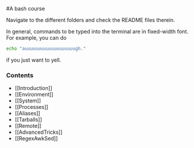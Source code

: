 #A bash course

Navigate to the different folders and check the README files therein.

In general, commands to be typed into the terminal are in fixed-width font.
For example, you can do
```bash
echo "auuuuuuuuuuuuuuuuuuugh."
```
if you just want to yell.

### Contents

* [[Introduction]]
* [[Environment]]
* [[System]]
* [[Processes]]
* [[Aliases]]
* [[Tarballs]]
* [[Remote]]
* [[AdvancedTricks]]
* [[RegexAwkSed]]
